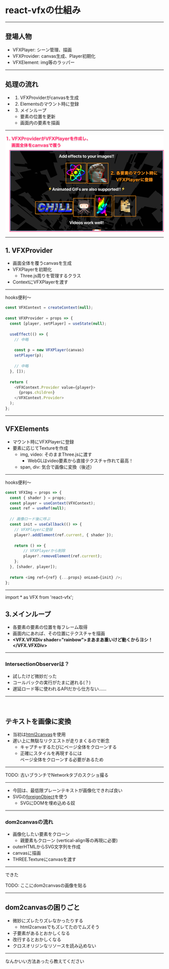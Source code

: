 <!-- sectionTitle: 仕組み -->
<!-- classes: section-blue -->

# react-vfxの仕組み

---

## 登場人物

- VFXPlayer: シーン管理、描画
- VFXProvider: canvas生成、Player初期化
- VFXElement: img等のラッパー

---

## 処理の流れ

- 1. VFXProviderがcanvasを生成
- 2. Elementsのマウント時に登録
- 3. メインループ
  - 要素の位置を更新
  - 画面内の要素を描画

---

<img src="./how-it-works.png" />

---

## 1. VFXProvider

- 画面全体を覆うcanvasを生成
- VFXPlayerを初期化
  - Three.js周りを管理するクラス
- ContextにVFXPlayerを渡す

---

hooks便利〜

```javascript
const VFXContext = createContext(null);

const VFXProvider = props => {
  const [player, setPlayer] = useState(null);

  useEffect(() => {
    // 中略

    const p = new VFXPlayer(canvas)
    setPlayer(p);

    // 中略
  }, []);

  return (
    <VFXContext.Provider value={player}>
      {props.children}
    </VFXContext.Provider>
  );
};
```

---

## VFXElements

- マウント時にVFXPlayerに登録
- 要素に応じてTextureを作成
  - img, video: そのままThree.jsに渡す
    - WebGLはvideo要素から直接テクスチャ作れて最高！
  - span, div: 気合で画像に変換（後述）

---

hooks便利〜

```javascript　
const VFXImg = props => {
  const { shader } = props;
  const player = useContext(VFXContext);
  const ref = useRef(null);

  // 画像ロード後に呼ぶ
  const init = useCallback(() => {
    // VFXPlayerに登録
    player?.addElement(ref.current, { shader });

    return () => {
        // VFXPlayerから削除
        player?.removeElement(ref.current);
    };
  }, [shader, player]);

  return <img ref={ref} {...props} onLoad={init} />;
};
```

---
import * as VFX from 'react-vfx';

## 3.メインループ

- 各要素の要素の位置を毎フレーム取得
- 画面内にあれば、その位置にテクスチャを描画
- <b><VFX.VFXDiv shader="rainbow">まあまあ重いけど動くからヨシ！</VFX.VFXDiv></b>

---

### IntersectionObserverは？

- 試したけど微妙だった
- コールバックの実行がたまに遅れる(？)
- 遅延ロード等に使われるAPIだから仕方ない……

---
　　
## テキストを画像に変換

- 当初は[html2canvas](https://html2canvas.hertzen.com/)を使用
- 遅い上に無駄なリクエストが走りまくるので断念
  - キャプチャするたびにページ全体をクローンする
  - 正確にスタイルを再現するには<br/>
    ページ全体をクローンする必要があるため

---

TODO: 古いブランチでNetworkタブのスクショ撮る

---

- 今回は、最低限プレーンテキストが画像化できれば良い
- SVGの[foreignObject](https://developer.mozilla.org/ja/docs/Web/SVG/Element/foreignObject#Browser_compatibility)を使う
  - SVGにDOMを埋め込める奴

---

### dom2canvasの流れ

- 画像化したい要素をクローン
  - 親要素もクローン (vertical-align等の再現に必要)
- outerHTMLからSVG文字列を作成
- canvasに描画
- THREE.Textureにcanvasを渡す

---

できた

TODO: ここにdom2canvasの画像を貼る

---

## dom2canvasの困りごと

- 微妙にズレたりズレなかったりする
  - html2canvasでもズレてたのでムズそう
- 子要素があるとおかしくなる
- 改行するとおかしくなる
- クロスオリジンなリソースを読み込めない

---

なんかいい方法あったら教えてください


